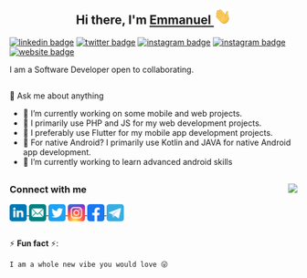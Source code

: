 <h2 align="center">Hi there, I'm <a  href="https://github.com/enwokoma">Emmanuel </a> <img  src="https://raw.githubusercontent.com/ABSphreak/ABSphreak/master/gifs/Hi.gif" width="30px"></h2>

[![linkedin badge](https://img.shields.io/badge/LinkedIn-Emmanuel_Nwokoma-informational?style=flat&logo=linkedin)](https://www.linkedin.com/in/emmanuelnwokoma)
[![twitter badge](https://img.shields.io/badge/twitter-@enwokoma-1da1f2?style=flat&logo=twitter)](https://twitter.com/enwokoma)
[![instagram badge](https://img.shields.io/badge/instagram-@emmanwokoma-E1306C?style=flat&logo=instagram)](https://instagram.com/emmanwokoma)
[![instagram badge](https://img.shields.io/badge/telegram-@nwokomaemmanuel-0088CC?style=flat&logo=telegram)](https://t.me/nwokomaemmanuel)
[![website badge](https://img.shields.io/badge/portfolio-enwokoma.github.io-blueviolet?style=flat)](https://enwokoma.github.io)

I am a Software Developer open to collaborating.

##

  💬 Ask me about anything

  - 🔭 I’m currently working on some mobile and web projects.
  - 💸 I primarily use PHP and JS for my web development projects.
  - 💸 I preferably use Flutter for my mobile app development projects.
  - 💸 For native Android? I primarily use Kotlin and JAVA for native Android app development.
  - 🔭 I’m currently working to learn advanced android skills

##

<img align="right" src="https://github-readme-stats.vercel.app/api?username=enwokoma&count_private=true&show_icons=true&hide_border=false" />

##
 
<div>
  <h3 align="left"> Connect with me </h3>

  <a href="https://linkedin.com/in/emmanuelnwokoma">
    <img align="center" width="30px" src="https://github.com/edent/SuperTinyIcons/blob/master/images/svg/linkedin.svg"/>
  </a>

  <a href="mailto:nwokoma@gigabytedevelopersinc.com">
    <img align="center" width="30px" src="https://github.com/edent/SuperTinyIcons/blob/master/images/svg/email.svg"/>
  </a>

  <a href="https://twitter.com/enwokoma">
    <img align="center" width="30px" src="https://github.com/edent/SuperTinyIcons/blob/master/images/svg/twitter.svg"/>
  </a>

  <a href="https://instagram.com/emmanwokoma">
    <img align="center" width="30px" src="https://github.com/edent/SuperTinyIcons/blob/master/images/svg/instagram.svg"/>
  </a>

  <a href="https://facebook.com/austin.nwokoma.9">
    <img align="center" width="30px" src="https://github.com/edent/SuperTinyIcons/blob/master/images/svg/facebook.svg"/>
  </a>

  <a href="https://t.me/nwokomaemmanuel">
    <img align="center" width="30px" src="https://github.com/edent/SuperTinyIcons/blob/master/images/svg/telegram.svg"/>
  </a>

</div>

##

⚡ <b>Fun fact</b> ⚡: 

    I am a whole new vibe you would love 😜
